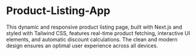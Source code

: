 # Product-Listing-App
This dynamic and responsive product listing page, built with Next.js and styled with Tailwind CSS, features real-time product fetching, interactive UI elements, and automatic discount calculations. The clean and modern design ensures an optimal user experience across all devices.
